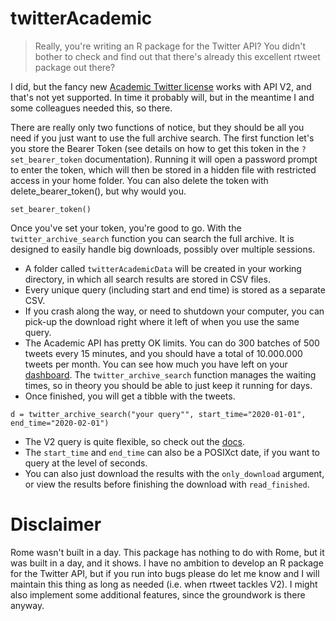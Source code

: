 # twitterAcademic

> Really, you're writing an R package for the Twitter API? You didn't bother to check and find out that there's already this excellent rtweet package out there?

I did, but the fancy new [Academic Twitter license](https://developer.twitter.com/en/solutions/academic-research) works with API V2, and that's not yet supported. In time it probably will, but in the meantime I and some colleagues needed this, so there.

There are really only two functions of notice, but they should be all you need if you just want to use the full archive search.
The first function let's you store the Bearer Token (see details on how to get this token in the `?set_bearer_token` documentation).
Running it will open a password prompt to enter the token, which will then be stored in a hidden file with restricted access in your home folder.
You can also delete the token with delete_bearer_token(), but why would you.

```{r}
set_bearer_token()
```

Once you've set your token, you're good to go.
With the `twitter_archive_search` function you can search the  full archive.
It is designed to easily handle big downloads, possibly over multiple sessions.

* A folder called `twitterAcademicData` will be created in your working directory, in which all search results are stored in CSV files. 
* Every unique query (including start and end time) is stored as a separate CSV.
* If you crash along the way, or need to shutdown your computer, you can pick-up the download right where it left of when you use the same query. 
* The Academic API has pretty OK limits. You can do 300 batches of 500 tweets every 15 minutes, and you should have a total of 10.000.000 tweets per month. You can see how much you have left on your [dashboard](https://developer.twitter.com/en/portal/dashboard). The `twitter_archive_search` function manages the waiting times, so in theory you should be able to just keep it running for days.
* Once finished, you will get a tibble with the tweets. 

```{r}
d = twitter_archive_search("your query"", start_time="2020-01-01", end_time="2020-02-01")
```

* The V2 query is quite flexible, so check out the [docs](https://developer.twitter.com/en/docs/twitter-api/tweets/search/integrate/build-a-query).
* The `start_time` and `end_time` can also be a POSIXct date, if you want to query at the level of seconds.  
* You can also just download the results with the `only_download` argument, or view the results before finishing the download with `read_finished`. 


# Disclaimer

Rome wasn't built in a day. This package has nothing to do with Rome, but it was built in a day, and it shows. 
I have no ambition to develop an R package for the Twitter API, but if you run into bugs please do let me know and I will maintain this thing as long as needed (i.e. when rtweet tackles V2). I might also implement some additional features, since the groundwork is there anyway.
